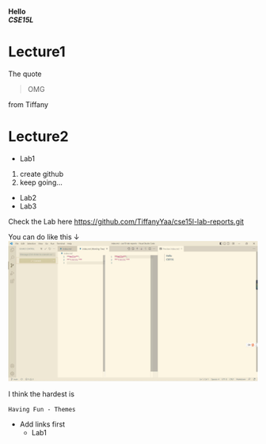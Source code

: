 **Hello**\
***CSE15L***
# Lecture1
The quote

> OMG

from Tiffany

# Lecture2
- Lab1
1. create github
2. keep going...
- Lab2
- Lab3

Check the Lab here <https://github.com/TiffanyYaa/cse15l-lab-reports.git>

You can do like this ↓
![](screenshot.jpg)

I think the hardest is
    
    Having Fun - Themes

*  Add links first
   * Lab1
